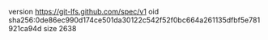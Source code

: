 version https://git-lfs.github.com/spec/v1
oid sha256:0de86ec990d174ce501da30122c542f52f0bc664a261135dfbf5e781921ca94d
size 2638
